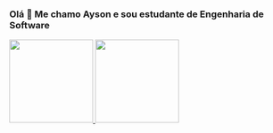 ### Olá 👋  Me chamo Ayson e sou estudante  de Engenharia de Software

  <a href="https://github.com/aysonbatistajj">
  <img height="150em" src="https://github-readme-stats.vercel.app/api?username=aysonbatistajj&show_icons=true&theme=dracula&include_all_commits=true&count_private=true"/>
  <img height="150em" src="https://github-readme-stats.vercel.app/api/top-langs/?username=aysonbatistajj&layout=compact&langs_count=7&theme=dracula"/>
</div>
